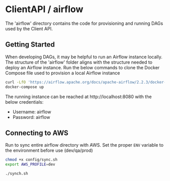 # ClientAPI / airflow

The 'airflow' directory contains the code for provisioning and running DAGs used by the Client API.

## Getting Started

When developing DAGs, it may be helpful to run an Airflow instance locally. The structure of the 'airflow' folder aligns with the structure needed to deploy an Airflow instance. Run the below commands to clone the Docker Compose file used to provision a local Airflow instance

```bash
curl -LfO 'https://airflow.apache.org/docs/apache-airflow/2.2.3/docker-compose.yaml'
docker-compose up
```

The running instance can be reached at http://localhost:8080 with the below credentials:

- Username: airflow
- Password: airflow

## Connecting to AWS

Run to sync entire airflow directory with AWS. Set the proper `ENV` variable to the environment before use (dev/qa/prod)

```sh
chmod +x config/sync.sh
export AWS_PROFILE=dev

./synch.sh
```

